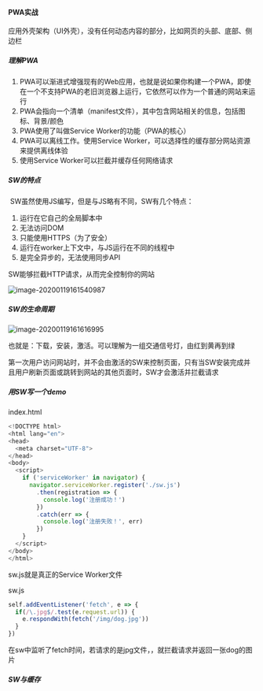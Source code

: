 #### PWA实战

应用外壳架构（UI外壳），没有任何动态内容的部分，比如网页的头部、底部、侧边栏

##### 理解PWA

1. PWA可以渐进式增强现有的Web应用，也就是说如果你构建一个PWA，即使在一个不支持PWA的老旧浏览器上运行，它依然可以作为一个普通的网站来运行
2. PWA会指向一个清单（manifest文件），其中包含网站相关的信息，包括图标、背景/颜色
3. PWA使用了叫做Service Worker的功能（PWA的核心）
4. PWA可以离线工作。使用Service Worker，可以选择性的缓存部分网站资源来提供离线体验
5. 使用Service Worker可以拦截并缓存任何网络请求

##### SW的特点

​	SW虽然使用JS编写，但是与JS略有不同，SW有几个特点：

1. 运行在它自己的全局脚本中
2. 无法访问DOM
3. 只能使用HTTPS（为了安全）
4. 运行在worker上下文中，与JS运行在不同的线程中
5. 是完全异步的，无法使用同步API

SW能够拦截HTTP请求，从而完全控制你的网站

![image-20200119161540987](C:\Users\i-zhutongtong\AppData\Roaming\Typora\typora-user-images\image-20200119161540987.png)

##### SW的生命周期

![image-20200119161616995](C:\Users\i-zhutongtong\AppData\Roaming\Typora\typora-user-images\image-20200119161616995.png)

也就是：下载，安装，激活。可以理解为一组交通信号灯，由红到黄再到绿

第一次用户访问网站时，并不会由激活的SW来控制页面，只有当SW安装完成并且用户刷新页面或跳转到网站的其他页面时，SW才会激活并拦截请求

##### 用SW写一个demo

index.html

```javascript
<!DOCTYPE html>
<html lang="en">
<head>
  <meta charset="UTF-8">
</head>
<body>
  <script>
    if ('serviceWorker' in navigator) {
      navigator.serviceWorker.register('./sw.js')
        .then(registration => {
          console.log('注册成功！')
        })
        .catch(err => {
          console.log('注册失败！', err)
        })
    } 
  </script>
</body>
</html>
```

sw.js就是真正的Service Worker文件

sw.js

```javascript
self.addEventListener('fetch', e => {
  if(/\.jpg$/.test(e.request.url)) {
    e.respondWith(fetch('/img/dog.jpg'))
  }
})
```

在sw中监听了fetch时间，若请求的是jpg文件，，就拦截请求并返回一张dog的图片

##### SW与缓存


